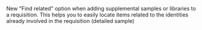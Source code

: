 New "Find related" option when adding supplemental samples or libraries to a requisition. This
helps you to easily locate items related to the identities already involved in the requisition
(detailed sample)
